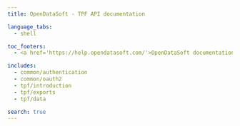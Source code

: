 ```yaml
---
title: OpenDataSoft - TPF API documentation

language_tabs:
  - shell

toc_footers:
  - <a href='https://help.opendatasoft.com/'>OpenDataSoft documentation</a>

includes:
  - common/authentication
  - common/oauth2
  - tpf/introduction
  - tpf/exports
  - tpf/data

search: true
---
```

